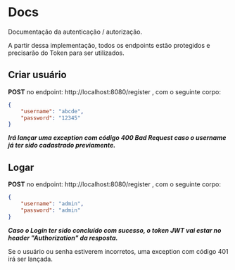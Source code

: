 # Docs

Documentação da autenticação / autorização.

A partir dessa implementação, todos os endpoints estão protegidos e precisarão do Token para ser utilizados.

## Criar usuário

**POST** no endpoint: http://localhost:8080/register , com o seguinte corpo:

```json
{
    "username": "abcde",
    "password": "12345"
}
```

***Irá lançar uma exception com código 400 Bad Request caso o username já ter sido cadastrado previamente.***

## Logar

**POST** no endpoint: http://localhost:8080/register , com o seguinte corpo:

```json
{
    "username": "admin",
    "password": "admin"
}
```

***Caso o Login ter sido concluído com sucesso, o token JWT vai estar no header "Authorization" da resposta.***

Se o usuário ou senha estiverem incorretos, uma exception com código 401 irá ser lançada.
